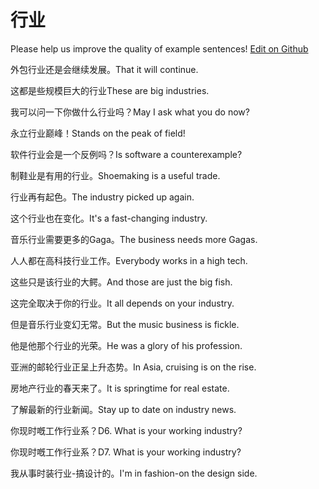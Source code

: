 # 行业

Please help us improve the quality of example sentences! [Edit on Github](https://github.com/jiyushe/jiyu-example-sentence-source/blob/main/chinese/hangye.md)

<p><span class="chinese">外包行业还是会继续发展。</span><span class="english">That it will continue.</span></p>

<p><span class="chinese">这都是些规模巨大的行业</span><span class="english">These are big industries.</span></p>

<p><span class="chinese">我可以问一下你做什么行业吗？</span><span class="english">May I ask what you do now?</span></p>

<p><span class="chinese">永立行业巅峰！</span><span class="english">Stands on the peak of field!</span></p>

<p><span class="chinese">软件行业会是一个反例吗？</span><span class="english">Is software a counterexample?</span></p>

<p><span class="chinese">制鞋业是有用的行业。</span><span class="english">Shoemaking is a useful trade.</span></p>

<p><span class="chinese">行业再有起色。</span><span class="english">The industry picked up again.</span></p>

<p><span class="chinese">这个行业也在变化。</span><span class="english">It's a fast-changing industry.</span></p>

<p><span class="chinese">音乐行业需要更多的Gaga。</span><span class="english">The business needs more Gagas.</span></p>

<p><span class="chinese">人人都在高科技行业工作。</span><span class="english">Everybody works in a high tech.</span></p>

<p><span class="chinese">这些只是该行业的大鳄。</span><span class="english">And those are just the big fish.</span></p>

<p><span class="chinese">这完全取决于你的行业。</span><span class="english">It all depends on your industry.</span></p>

<p><span class="chinese">但是音乐行业变幻无常。</span><span class="english">But the music business is fickle.</span></p>

<p><span class="chinese">他是他那个行业的光荣。</span><span class="english">He was a glory of his profession.</span></p>

<p><span class="chinese">亚洲的邮轮行业正呈上升态势。</span><span class="english">In Asia, cruising is on the rise.</span></p>

<p><span class="chinese">房地产行业的春天来了。</span><span class="english">It is springtime for real estate.</span></p>

<p><span class="chinese">了解最新的行业新闻。</span><span class="english">Stay up to date on industry news.</span></p>

<p><span class="chinese">你现时嘅工作行业系？</span><span class="english">D6. What is your working industry?</span></p>

<p><span class="chinese">你现时嘅工作行业系？</span><span class="english">D7. What is your working industry?</span></p>

<p><span class="chinese">我从事时装行业-搞设计的。</span><span class="english">I'm in fashion-on the design side.</span></p>

